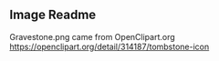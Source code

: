 Image Readme
--------------------------------------------------------

Gravestone.png came from OpenClipart.org
https://openclipart.org/detail/314187/tombstone-icon
